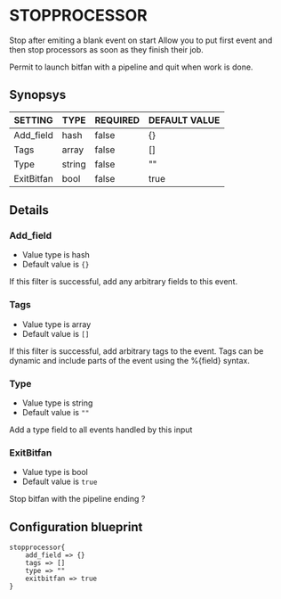 # STOPPROCESSOR
Stop after emiting a blank event on start
Allow you to put first event and then stop processors as soon as they finish their job.

Permit to launch bitfan with a pipeline and quit when work is done.

## Synopsys


|  SETTING   |  TYPE  | REQUIRED | DEFAULT VALUE |
|------------|--------|----------|---------------|
| Add_field  | hash   | false    | {}            |
| Tags       | array  | false    | []            |
| Type       | string | false    | ""            |
| ExitBitfan | bool   | false    | true          |


## Details

### Add_field
* Value type is hash
* Default value is `{}`

If this filter is successful, add any arbitrary fields to this event.

### Tags
* Value type is array
* Default value is `[]`

If this filter is successful, add arbitrary tags to the event. Tags can be dynamic
and include parts of the event using the %{field} syntax.

### Type
* Value type is string
* Default value is `""`

Add a type field to all events handled by this input

### ExitBitfan
* Value type is bool
* Default value is `true`

Stop bitfan with the pipeline ending ?



## Configuration blueprint

```
stopprocessor{
	add_field => {}
	tags => []
	type => ""
	exitbitfan => true
}
```
